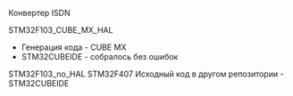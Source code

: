 Конвертер ISDN

STM32F103_CUBE_MX_HAL
- Генерация кода - CUBE MX
- STM32CUBEIDE - собралось без ошибок

STM32F103_no_HAL
STM32F407  Исходный код в другом репозитории - STM32CUBEIDE
